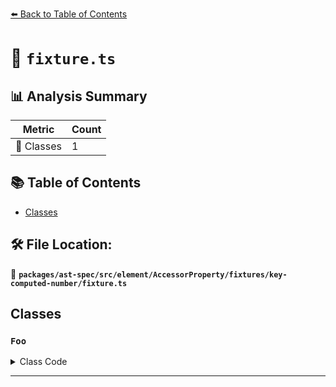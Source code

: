 [⬅️ Back to Table of Contents](../../../../../../../index.md)

# 📄 `fixture.ts`

## 📊 Analysis Summary

| Metric | Count |
|--------|-------|
| 🧱 Classes | 1 |

## 📚 Table of Contents

- [Classes](#classes)

## 🛠️ File Location:
📂 **`packages/ast-spec/src/element/AccessorProperty/fixtures/key-computed-number/fixture.ts`**

## Classes

### `Foo`

<details><summary>Class Code</summary>

```ts
class Foo {
  accessor [1] = 2;
}
```
</details>


---